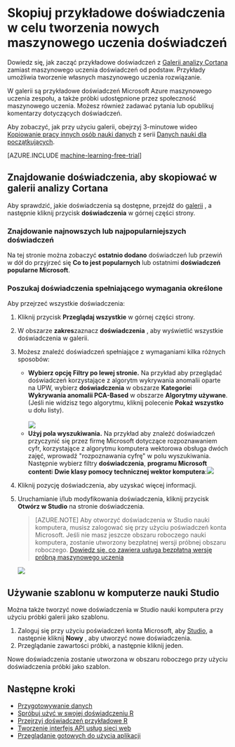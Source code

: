 <properties
    pageTitle="Kopiowanie maszynowego uczenia doświadczeń przykładowe | Microsoft Azure"
    description="Dowiedz się, jak utworzyć nowy doświadczeń z galerii analizy Cortana i Microsoft Azure maszynowego uczenia za pomocą przykładowych maszynowego uczenia doświadczeń."
    services="machine-learning"
    documentationCenter=""
    authors="cjgronlund"
    manager="jhubbard"
    editor="cgronlun"/>

<tags
    ms.service="machine-learning"
    ms.workload="data-services"
    ms.tgt_pltfrm="na"
    ms.devlang="na"
    ms.topic="get-started-article"
    ms.date="08/17/2016"
    ms.author="cgronlun;chhavib;olgali"/>

# <a name="copy-sample-experiments-to-create-new-machine-learning-experiments"></a>Skopiuj przykładowe doświadczenia w celu tworzenia nowych maszynowego uczenia doświadczeń
Dowiedz się, jak zacząć przykładowe doświadczeń z [Galerii analizy Cortana](http://gallery.cortanaintelligence.com/) zamiast maszynowego uczenia doświadczeń od podstaw. Przykłady umożliwia tworzenie własnych maszynowego uczenia rozwiązanie.

W galerii są przykładowe doświadczeń Microsoft Azure maszynowego uczenia zespołu, a także próbki udostępnione przez społeczność maszynowego uczenia. Możesz również zadawać pytania lub opublikuj komentarzy dotyczących doświadczeń.

Aby zobaczyć, jak przy użyciu galerii, obejrzyj 3-minutowe wideo [Kopiowanie pracy innych osób nauki danych](machine-learning-data-science-for-beginners-copy-other-peoples-work-to-do-data-science.md) z serii [Danych nauki dla początkujących](machine-learning-data-science-for-beginners-the-5-questions-data-science-answers.md).

[AZURE.INCLUDE [machine-learning-free-trial](../../includes/machine-learning-free-trial.md)]

## <a name="find-an-experiment-to-copy-in-cortana-intelligence-gallery"></a>Znajdowanie doświadczenia, aby skopiować w galerii analizy Cortana

Aby sprawdzić, jakie doświadczenia są dostępne, przejdź do [galerii](http://gallery.cortanaintelligence.com/) , a następnie kliknij przycisk **doświadczenia** w górnej części strony.

### <a name="find-the-newest-or-most-popular-experiments"></a>Znajdowanie najnowszych lub najpopularniejszych doświadczeń

Na tej stronie można zobaczyć **ostatnio dodano** doświadczeń lub przewiń w dół do przyjrzeć się **Co to jest popularnych** lub ostatnimi **doświadczeń popularne Microsoft**.

### <a name="look-for-an-experiment-that-meets-specific-requirements"></a>Poszukaj doświadczenia spełniającego wymagania określone

Aby przejrzeć wszystkie doświadczenia:

1. Kliknij przycisk **Przeglądaj wszystkie** w górnej części strony.
2. W obszarze **zakres**zaznacz **doświadczenia** , aby wyświetlić wszystkie doświadczenia w galerii.
3. Możesz znaleźć doświadczeń spełniające z wymaganiami kilka różnych sposobów:
    * **Wybierz opcję Filtry po lewej stronie.** Na przykład aby przeglądać doświadczeń korzystające z algorytm wykrywania anomalii oparte na UPW, wybierz **doświadczenia** w obszarze **Kategorie**i **Wykrywania anomalii PCA-Based** w obszarze **Algorytmy używane**. (Jeśli nie widzisz tego algorytmu, kliknij polecenie **Pokaż wszystko** u dołu listy).<br></br>
      ![](./media/machine-learning-sample-experiments/refine-the-view.png)
    *  **Użyj pola wyszukiwania.** Na przykład aby znaleźć doświadczeń przyczynić się przez firmę Microsoft dotyczące rozpoznawaniem cyfr, korzystające z algorytmu komputera wektorowa obsługa dwóch zajęć, wprowadź "rozpoznawania cyfrę" w polu wyszukiwania. Następnie wybierz filtry **doświadczenia**, **programu Microsoft content**i **Dwie klasy pomocy technicznej wektor komputera**:![](./media/machine-learning-sample-experiments/search-for-experiments.png) 
4. Kliknij pozycję doświadczenia, aby uzyskać więcej informacji.
5. Uruchamianie i/lub modyfikowania doświadczenia, kliknij przycisk **Otwórz w Studio** na stronie doświadczenia.

    > [AZURE.NOTE] Aby otworzyć doświadczenia w Studio nauki komputera, musisz zalogować się przy użyciu poświadczeń konta Microsoft. Jeśli nie masz jeszcze obszaru roboczego nauki komputera, zostanie utworzony bezpłatnej wersji próbnej obszaru roboczego. [Dowiedz się, co zawiera usługa bezpłatną wersję próbną maszynowego uczenia](https://azure.microsoft.com/pricing/details/machine-learning/)

    ![](./media/machine-learning-sample-experiments/example-experiment.png) 


## <a name="use-a-template-in-machine-learning-studio"></a>Używanie szablonu w komputerze nauki Studio

Można także tworzyć nowe doświadczenia w Studio nauki komputera przy użyciu próbki galerii jako szablonu.

1. Zaloguj się przy użyciu poświadczeń konta Microsoft, aby [Studio](https://studio.azureml.net), a następnie kliknij **Nowy** , aby utworzyć nowe doświadczenia.
2. Przeglądanie zawartości próbki, a następnie kliknij jeden.

Nowe doświadczenia zostanie utworzona w obszaru roboczego przy użyciu doświadczenia próbki jako szablon.

## <a name="next-steps"></a>Następne kroki
- [Przygotowywanie danych](machine-learning-data-science-import-data.md)
- [Spróbuj użyć w swojej doświadczeniu R](machine-learning-r-quickstart.md)
- [Przejrzyj doświadczeń przykładowe R](machine-learning-r-csharp-web-service-examples.md)
- [Tworzenie interfejs API usług sieci web](machine-learning-publish-a-machine-learning-web-service.md)
- [Przeglądanie gotowych do użycia aplikacji](https://datamarket.azure.com/browse?query=machine+learning)
